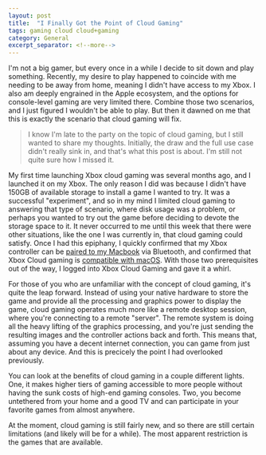 ```yaml
---
layout: post
title:  "I Finally Got the Point of Cloud Gaming"
tags: gaming cloud cloud+gaming 
category: General
excerpt_separator: <!--more-->
---
```


I'm not a big gamer, but every once in a while I decide to sit down and play something. Recently, my desire to play happened to coincide with me needing to be away from home, meaning I didn't have access to my Xbox. I also am deeply engrained in the Apple ecosystem, and the options for console-level gaming are very limited there. Combine those two scenarios, and I just figured I wouldn't be able to play. But then it dawned on me that this is exactly the scenario that cloud gaming will fix. 

> I know I'm late to the party on the topic of cloud gaming, but I still wanted to share my thoughts. Initially, the draw and the full use case didn't really sink in, and that's what this post is about. I'm still not quite sure how I missed it.

My first time launching Xbox cloud gaming was several months ago, and I launched it on my Xbox. The only reason I did was because I didn't have 150GB of available storage to install a game I wanted to try. It was a successful "experiment", and so in my mind I limited cloud gaming to answering that type of scenario, where disk usage was a problem, or perhaps you wanted to try out the game before deciding to devote the storage space to it. It never occurred to me until this week that there were other situations, like the one I was currently in, that cloud gaming could satisfy. Once I had this epiphany, I quickly confirmed that my Xbox controller can be [paired to my Macbook](https://support.apple.com/en-us/HT211232) via Bluetooth, and confirmed that Xbox Cloud gaming is [compatible with macOS](https://support.xbox.com/en-US/help/games-apps/cloud-gaming/supported_browsers). With those two prerequisites out of the way, I logged into Xbox Cloud Gaming and gave it a whirl.

For those of you who are unfamiliar with the concept of cloud gaming, it's quite the leap forward. Instead of using your native hardware to store the game and provide all the processing and graphics power to display the game, cloud gaming operates much more like a remote desktop session, where you're connecting to a remote "server". The remote system is doing all the heavy lifting of the graphics processing, and you're just sending the resulting images and the controller actions back and forth. This means that, assuming you have a decent internet connection, you can game from just about any device. And this is precicely the point I had overlooked previously.

You can look at the benefits of cloud gaming in a couple different lights. One, it makes higher tiers of gaming accessible to more people without having the sunk costs of high-end gaming consoles. Two, you become untethered from your home and a good TV and can participate in your favorite games from almost anywhere.

At the moment, cloud gaming is still fairly new, and so there are still certain limitations (and likely will be for a while). The most apparent restriction is the games that are available. 